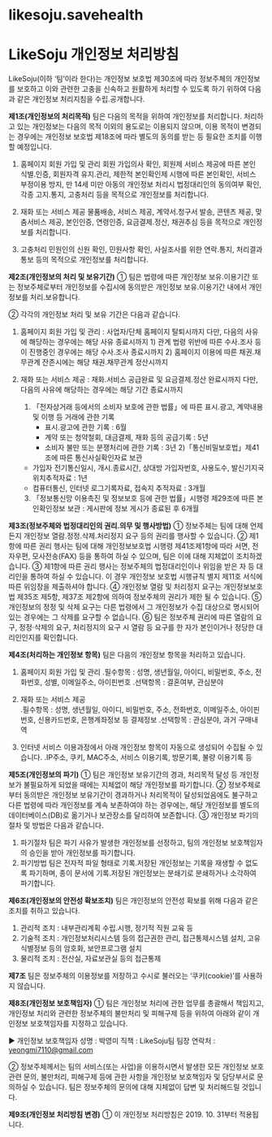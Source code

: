 # likesoju.savehealth
<h1>LikeSoju 개인정보 처리방침</h1>
 
LikeSoju(이하 ‘팀’이라 한다)는 개인정보 보호법 제30조에 따라 정보주체의 개인정보를 보호하고 이와 관련한 고충을 신속하고 원활하게 처리할 수 있도록 하기 위하여 다음과 같은 개인정보 처리지침을 수립․공개합니다. 

<strong> 제1조(개인정보의 처리목적)</strong> 팀은 다음의 목적을 위하여 개인정보를 처리합니다. 처리하고 있는 개인정보는 다음의 목적 이외의 용도로는 이용되지 않으며, 이용 목적이 변경되는 경우에는 개인정보 보호법 제18조에 따라 별도의 동의를 받는 등 필요한 조치를 이행할 예정입니다. 

  1. 홈페이지 회원 가입 및 관리 
     회원 가입의사 확인, 회원제 서비스 제공에 따른 본인 식별․인증, 회원자격 유지․관리, 제한적 본인확인제 시행에 따른 본인확인, 서비스 부정이용 방지, 만 14세 미만 아동의 개인정보 처리시 법정대리인의 동의여부 확인, 각종 고지․통지, 고충처리 등을 목적으로 개인정보를 처리합니다. 

  2. 재화 또는 서비스 제공 
     물품배송, 서비스 제공, 계약서․청구서 발송, 콘텐츠 제공, 맞춤서비스 제공, 본인인증, 연령인증, 요금결제․정산, 채권추심 등을 목적으로 개인정보를 처리합니다. 

  3. 고충처리 
     민원인의 신원 확인, 민원사항 확인, 사실조사를 위한 연락․통지, 처리결과 통보 등의 목적으로 개인정보를 처리합니다. 


<strong> 제2조(개인정보의 처리 및 보유기간)</strong> ① 팀은 법령에 따른 개인정보 보유․이용기간 또는 정보주체로부터 개인정보를 수집시에 동의받은 개인정보 보유․이용기간 내에서 개인정보를 처리․보유합니다. 

   ② 각각의 개인정보 처리 및 보유 기간은 다음과 같습니다. 

   1. 홈페이지 회원 가입 및 관리 : 사업자/단체 홈페이지 탈퇴시까지 
     다만, 다음의 사유에 해당하는 경우에는 해당 사유 종료시까지 
     1) 관계 법령 위반에 따른 수사․조사 등이 진행중인 경우에는 해당 수사․조사 종료시까지 
     2) 홈페이지 이용에 따른 채권․채무관계 잔존시에는 해당 채권․채무관계 정산시까지 

  2. 재화 또는 서비스 제공 : 재화․서비스 공급완료 및 요금결제․정산 완료시까지
     다만, 다음의 사유에 해당하는 경우에는 해당 기간 종료시까지 
     1) 「전자상거래 등에서의 소비자 보호에 관한 법률」에 따른 표시․광고, 계약내용 및 이행 등 거래에 관한 기록 
        - 표시․광고에 관한 기록 : 6월 
        - 계약 또는 청약철회, 대금결제, 재화 등의 공급기록 : 5년 
        - 소비자 불만 또는 분쟁처리에 관한 기록 : 3년 
     2)「통신비밀보호법」제41조에 따른 통신사실확인자료 보관
       - 가입자 전기통신일시, 개시․종료시간, 상대방 가입자번호, 사용도수, 발신기지국 위치추적자료 : 1년 
       - 컴퓨터통신, 인터넷 로그기록자료, 접속지 추적자료 : 3개월
     3) 「정보통신망 이용촉진 및 정보보호 등에 관한 법률」시행령 제29조에 따른 본인확인정보 보관 : 게시판에 정보 게시가 종료된 후 6개월


<strong> 제3조(정보주체와 법정대리인의 권리․의무 및 행사방법)</strong> ① 정보주체는 팀에 대해 언제든지 개인정보 열람․정정․삭제․처리정지 요구 등의 권리를 행사할 수 있습니다.
   ② 제1항에 따른 권리 행사는 팀에 대해 개인정보보호법 시행령 제41조제1항에 따라 서면, 전자우편, 모사전송(FAX) 등을 통하여 하실 수 있으며, 팀은 이에 대해 지체없이 조치하겠습니다. 
   ③ 제1항에 따른 권리 행사는 정보주체의 법정대리인이나 위임을 받은 자 등 대리인을 통하여 하실 수 있습니다. 이 경우 개인정보 보호법 시행규칙 별지 제11호 서식에 따른 위임장을 제출하셔야 합니다. 
   ④ 개인정보 열람 및 처리정지 요구는 개인정보보호법 제35조 제5항, 제37조 제2항에 의하여 정보주체의 권리가 제한 될 수 있습니다. 
   ⑤ 개인정보의 정정 및 삭제 요구는 다른 법령에서 그 개인정보가 수집 대상으로 명시되어 있는 경우에는 그 삭제를 요구할 수 없습니다. 
   ⑥ 팀은 정보주체 권리에 따른 열람의 요구, 정정·삭제의 요구, 처리정지의 요구 시 열람 등 요구를 한 자가 본인이거나 정당한 대리인인지를 확인합니다. 


<strong> 제4조(처리하는 개인정보 항목)</strong> 팀은 다음의 개인정보 항목을 처리하고 있습니다. 

  1. 홈페이지 회원 가입 및 관리 
    ․필수항목 : 성명, 생년월일, 아이디, 비밀번호, 주소, 전화번호, 성별, 이메일주소, 아이핀번호 
    ․선택항목 : 결혼여부, 관심분야 

  2. 재화 또는 서비스 제공  
    ․필수항목 : 성명, 생년월일, 아이디, 비밀번호, 주소, 전화번호, 이메일주소, 아이핀번호, 신용카드번호, 은행계좌정보 등 결제정보 
    ․선택항목 : 관심분야, 과거 구매내역  

  5. 인터넷 서비스 이용과정에서 아래 개인정보 항목이 자동으로 생성되어 수집될 수 있습니다. 
    ․IP주소, 쿠키, MAC주소, 서비스 이용기록, 방문기록, 불량 이용기록 등 
    
    
<strong> 제5조(개인정보의 파기)</strong> ① 팀은 개인정보 보유기간의 경과, 처리목적 달성 등 개인정보가 불필요하게 되었을 때에는 지체없이 해당 개인정보를 파기합니다. 
   ② 정보주체로부터 동의받은 개인정보 보유기간이 경과하거나 처리목적이 달성되었음에도 불구하고 다른 법령에 따라 개인정보를 계속 보존하여야 하는 경우에는, 해당 개인정보를 별도의 데이터베이스(DB)로 옮기거나 보관장소를 달리하여 보존합니다. 
   ③ 개인정보 파기의 절차 및 방법은 다음과 같습니다. 
   1. 파기절차 
     팀은 파기 사유가 발생한 개인정보를 선정하고, 팀의 개인정보 보호책임자의 승인을 받아 개인정보를 파기합니다. 
   2. 파기방법 
     팀은 전자적 파일 형태로 기록․저장된 개인정보는 기록을 재생할 수 없도록 파기하며, 종이 문서에 기록․저장된 개인정보는 분쇄기로 분쇄하거나 소각하여 파기합니다. 


<strong> 제6조(개인정보의 안전성 확보조치)</strong> 팀은 개인정보의 안전성 확보를 위해 다음과 같은 조치를 취하고 있습니다. 
   1. 관리적 조치 : 내부관리계획 수립․시행, 정기적 직원 교육 등 
   2. 기술적 조치 : 개인정보처리시스템 등의 접근권한 관리, 접근통제시스템 설치, 고유식별정보 등의 암호화, 보안프로그램 설치 
   3. 물리적 조치 : 전산실, 자료보관실 등의 접근통제 


<strong> 제7조</strong> 팀은 정보주체의 이용정보를 저장하고 수시로 불러오는 ‘쿠키(cookie)’를 사용하지 않습니다.


<strong> 제8조(개인정보 보호책임자)</strong> ① 팀은 개인정보 처리에 관한 업무를 총괄해서 책임지고, 개인정보 처리와 관련한 정보주체의 불만처리 및 피해구제 등을 위하여 아래와 같이 개인정보 보호책임자를 지정하고 있습니다. 

   ▶ 개인정보 보호책임자 
       성명 : 박영미
       직책 : LikeSoju팀 팀장
       연락처 : yeongmi7110@gmail.com

  ② 정보주체께서는 팀의 서비스(또는 사업)을 이용하시면서 발생한 모든 개인정보 보호 관련 문의, 불만처리, 피해구제 등에 관한 사항을 개인정보 보호책임자 및 담당부서로 문의하실 수 있습니다. 팀은 정보주체의 문의에 대해 지체없이 답변 및 처리해드릴 것입니다. 


<strong> 제9조(개인정보 처리방침 변경)</strong> ① 이 개인정보 처리방침은 2019. 10. 31부터 적용됩니다.
